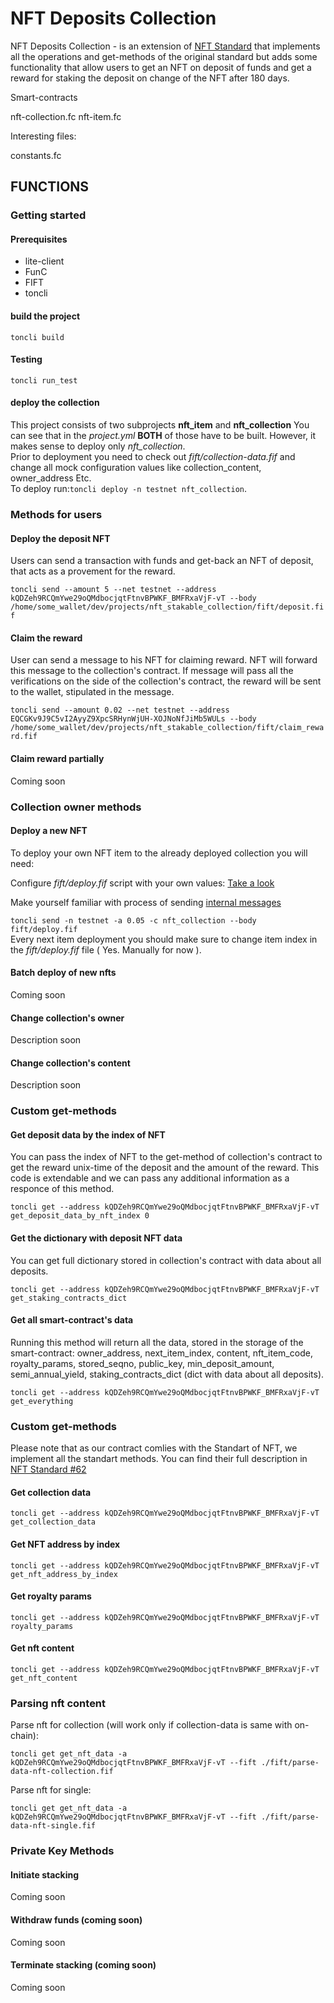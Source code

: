 # NFT Deposits Collection

NFT Deposits Collection - is an extension of [NFT Standard](https://github.com/ton-blockchain/TIPs/issues/62) that implements all the operations and get-methods of the original standard but adds some functionality that allow users to get an NFT on deposit of funds and get a reward for staking the deposit on change of the NFT after 180 days.

Smart-contracts

nft-collection.fc
nft-item.fc

Interesting files:

constants.fc

## FUNCTIONS

### Getting started

#### Prerequisites

- lite-client
- FunC
- FIFT
- toncli

#### build the project

`toncli build`

#### Testing

`toncli run_test`

#### deploy the collection

This project consists of two subprojects **nft_item** and **nft_collection**
You can see that in the *project.yml*
**BOTH** of those have to be built.
However, it makes sense to deploy only *nft_collection*.  
Prior to deployment you need to check out *fift/collection-data.fif*
and change all mock configuration values like collection_content,
owner_address Etc.  
To deploy run:`toncli deploy -n testnet nft_collection`.  

### Methods for users

#### Deploy the deposit NFT

Users can send a transaction with funds and get-back an NFT of deposit, that acts as a provement for the reward.

`toncli send --amount 5 --net testnet --address kQDZeh9RCQmYwe29oQMdbocjqtFtnvBPWKF_BMFRxaVjF-vT --body /home/some_wallet/dev/projects/nft_stakable_collection/fift/deposit.fif`

#### Claim the reward

User can send a message to his NFT for claiming reward. NFT will forward this message to the collection's contract. If message will pass all the verifications on the side of the collection's contract, the reward will be sent to the wallet, stipulated in the message.

`toncli send --amount 0.02 --net testnet --address EQCGKv9J9C5vI2AyyZ9XpcSRHynWjUH-XOJNoNfJiMb5WULs --body /home/some_wallet/dev/projects/nft_stakable_collection/fift/claim_reward.fif`

#### Claim reward partially

Coming soon

### Collection owner methods

#### Deploy a new NFT

To deploy your own NFT item to the already deployed collection you will need:

Configure *fift/deploy.fif* script with your own values:
[Take a look](https://github.com/ton-blockchain/TIPs/issues/64)  

Make yourself familiar with process of sending  [internal messages](https://github.com/disintar/toncli/blob/master/docs/advanced/send_fift_internal.md)  

`toncli send -n testnet -a 0.05 -c nft_collection --body fift/deploy.fif`  
Every next item deployment you should make sure to change item index in the *fift/deploy.fif* file ( Yes. Manually for now ).

#### Batch deploy of new nfts

Coming soon

#### Change collection's owner

Description soon

#### Change collection's content

Description soon

### Custom get-methods

#### Get deposit data by the index of NFT

You can pass the index of NFT to the get-method of collection's contract to get the reward unix-time of the deposit and the amount of the reward. This code is extendable and we can pass any additional information as a responce of this method.

`toncli get --address kQDZeh9RCQmYwe29oQMdbocjqtFtnvBPWKF_BMFRxaVjF-vT get_deposit_data_by_nft_index 0`

#### Get the dictionary with deposit NFT data

You can get full dictionary stored in collection's contract with data about all deposits.

`toncli get --address kQDZeh9RCQmYwe29oQMdbocjqtFtnvBPWKF_BMFRxaVjF-vT get_staking_contracts_dict`

#### Get all smart-contract's data

Running this method will return all the data, stored in the storage of the smart-contract: owner_address, next_item_index, content, nft_item_code, royalty_params, stored_seqno, public_key, min_deposit_amount, semi_annual_yield, staking_contracts_dict (dict with data about all deposits).

`toncli get --address kQDZeh9RCQmYwe29oQMdbocjqtFtnvBPWKF_BMFRxaVjF-vT get_everything`

### Custom get-methods

Please note that as our contract comlies with the Standart of NFT, we implement all the standart methods. You can find their full description in [NFT Standard #62](https://github.com/ton-blockchain/TIPs/issues/62)

#### Get collection data

`toncli get --address kQDZeh9RCQmYwe29oQMdbocjqtFtnvBPWKF_BMFRxaVjF-vT get_collection_data`

#### Get NFT address by index

`toncli get --address kQDZeh9RCQmYwe29oQMdbocjqtFtnvBPWKF_BMFRxaVjF-vT get_nft_address_by_index`

#### Get royalty params

`toncli get --address kQDZeh9RCQmYwe29oQMdbocjqtFtnvBPWKF_BMFRxaVjF-vT royalty_params`

#### Get nft content

`toncli get --address kQDZeh9RCQmYwe29oQMdbocjqtFtnvBPWKF_BMFRxaVjF-vT get_nft_content`

### Parsing nft content

Parse nft for collection (will work only if collection-data is same with on-chain):

`toncli get get_nft_data -a kQDZeh9RCQmYwe29oQMdbocjqtFtnvBPWKF_BMFRxaVjF-vT --fift ./fift/parse-data-nft-collection.fif`

Parse nft for single:

`toncli get get_nft_data -a kQDZeh9RCQmYwe29oQMdbocjqtFtnvBPWKF_BMFRxaVjF-vT --fift ./fift/parse-data-nft-single.fif`

### Private Key Methods

#### Initiate stacking

Coming soon

#### Withdraw funds (coming soon)

Coming soon

#### Terminate stacking (coming soon)

Coming soon